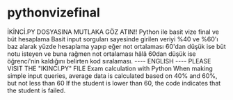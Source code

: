 # pythonvizefinal
İKİNCİ.PY DOSYASINA MUTLAKA GÖZ ATIN!!
Python ile basit vize final ve büt hesaplama
Basit input sorguları sayesinde girilen veriyi %40 ve %60'ı baz alarak yüzde hesaplama yapıp eğer not ortalaması 60'dan düşük ise 
büt notu isteyen ve buna rağmen not ortalaması hâlâ 60dan düşük ise öğrenci'nin kaldığını belirten kod sıralaması.
---- ENGLISH ----
PLEASE VISIT THE "IKINCI.PY" FILE
Exam calculation with Python
When making simple input queries, average data is calculated based on 40% and 60%, but not less than 60
If the student is lower than 60, the code indicates that the student is failed.
